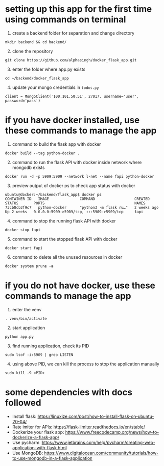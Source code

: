 # setting up this app for the first time using commands on terminal
1. create a backend folder for separation and change directory
```
mkdir backend && cd backend/
```
2. clone the repository
```
git clone https://github.com/alphasingh/docker_flask_app.git
```
3. enter the folder where app.py exists
```
cd ~/backend/docker_flask_app
```
4. update your mongo credentials in `todos.py`
```
client = MongoClient('100.101.50.51', 27017, username='user', password='pass')
```

# if you have docker installed, use these commands to manage the app
1. command to build the flask app with docker
```
docker build --tag python-docker .
```
2. command to run the flask API with docker inside network where mongodb exists
```
docker run -d -p 5909:5909 --network l-net --name fapi python-docker
```
3. preview output of docker ps to check app status with docker
```
ubuntu@docker:~/backend/flask_app$ docker ps
CONTAINER ID   IMAGE              COMMAND                  CREATED        STATUS       PORTS                                         NAMES
73cb8cb3f9c7   python-docker      "python3 -m flask ru…"   2 weeks ago    Up 2 weeks   0.0.0.0:5909->5909/tcp, :::5909->5909/tcp     fapi
```
4. command to stop the running flask API with docker
```
docker stop fapi
```
5. command to start the stopped flask API with docker
```
docker start fapi
```
6. command to delete all the unused resources in docker
```
docker system prune -a
```

# if you do not have docker, use these commands to manage the app
1. enter the venv
```
. venv/bin/activate
```
2. start application
```
python app.py
```
3. find running application, check its PID
```
sudo lsof -i:5909 | grep LISTEN
```
4. using above PID, we can kill the process to stop the application manually
```
sudo kill -9 <PID>
```

# some dependencies with docs followed
- Install flask: https://linuxize.com/post/how-to-install-flask-on-ubuntu-20-04/
- Rate imiter for APIs: https://flask-limiter.readthedocs.io/en/stable/
- Dockerize your flask app: https://www.freecodecamp.org/news/how-to-dockerize-a-flask-app/
- Use pycharm: https://www.jetbrains.com/help/pycharm/creating-web-application-with-flask.html
- Use MongoDB: https://www.digitalocean.com/community/tutorials/how-to-use-mongodb-in-a-flask-application

